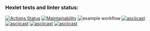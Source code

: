 ### Hexlet tests and linter status:
[![Actions Status](https://github.com/IoninMark/python-project-lvl1/workflows/hexlet-check/badge.svg)](https://github.com/IoninMark/python-project-lvl1/actions)
[![Maintainability](https://api.codeclimate.com/v1/badges/c00053ebd825ce1e3c7c/maintainability)](https://codeclimate.com/github/IoninMark/python-project-lvl1/maintainability)
![example workflow](https://github.com/IoninMark/python-project-lvl1/actions/workflows/lint-test.yml/badge.svg)
[![asciicast](https://asciinema.org/a/LaaNko38u5YSxWaZU3JSepxyq.svg)](https://asciinema.org/a/LaaNko38u5YSxWaZU3JSepxyq)
[![asciicast](https://asciinema.org/a/hbftc2Cs97SiSNn4f0djYxcFe.svg)](https://asciinema.org/a/hbftc2Cs97SiSNn4f0djYxcFe)
[![asciicast](https://asciinema.org/a/TvxRZMk39FiAc2nE8ebwJyPat.svg)](https://asciinema.org/a/TvxRZMk39FiAc2nE8ebwJyPat)
[![asciicast](https://asciinema.org/a/UToIhYD98bbvJ8lRs0zIAVh1G.svg)](https://asciinema.org/a/UToIhYD98bbvJ8lRs0zIAVh1G)